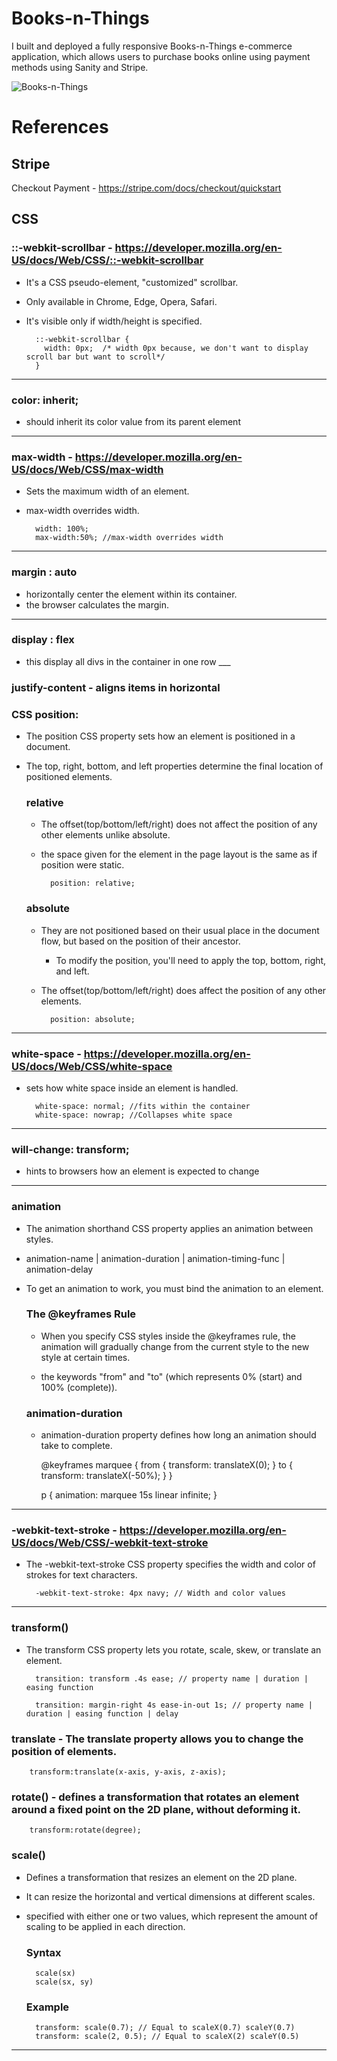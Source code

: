 # Books-n-Things

I built and deployed a fully responsive Books-n-Things e-commerce application, which allows users to purchase books online using payment methods using Sanity and Stripe.

![Books-n-Things](https://user-images.githubusercontent.com/34181144/235346423-f63bd2ae-622d-4194-9e87-4247bf695674.gif)

# References

## Stripe

Checkout Payment - https://stripe.com/docs/checkout/quickstart

## CSS

### ::-webkit-scrollbar - https://developer.mozilla.org/en-US/docs/Web/CSS/::-webkit-scrollbar

- It's a CSS pseudo-element, "customized" scrollbar.
- Only available in Chrome, Edge, Opera, Safari.
- It's visible only if width/height is specified.


		::-webkit-scrollbar {
		  width: 0px;  /* width 0px because, we don't want to display scroll bar but want to scroll*/
		}

---

### color: inherit; 

- should inherit its color value from its parent element

---

### max-width - https://developer.mozilla.org/en-US/docs/Web/CSS/max-width

- Sets the maximum width of an element.
- max-width overrides width.


		width: 100%; 
		max-width:50%; //max-width overrides width
	
---

### margin : auto

- horizontally center the element within its container.
- the browser calculates the margin.

---

### display : flex

- this display all divs in the container in one row ___

### justify-content - aligns items in horizontal

### CSS position:

- The position CSS property sets how an element is positioned in a document. 
- The top, right, bottom, and left properties determine the final location of positioned elements.

	### relative
	- The offset(top/bottom/left/right) does not affect the position of any other elements unlike absolute.
	- the space given for the element in the page layout is the same as if position were static.
	
	
			position: relative;
	
	
	### absolute
	- They are not positioned based on their usual place in the document flow, but based on the position of their ancestor.
    	- To modify the position, you'll need to apply the top, bottom, right, and left.
	- The offset(top/bottom/left/right) does affect the position of any other elements.
	
	
			position: absolute;
	
---
### white-space - https://developer.mozilla.org/en-US/docs/Web/CSS/white-space

- sets how white space inside an element is handled.
	
		white-space: normal; //fits within the container
		white-space: nowrap; //Collapses white space 

---	
### will-change: transform;

- hints to browsers how an element is expected to change

---
### animation

- The animation shorthand CSS property applies an animation between styles.
- animation-name | animation-duration | animation-timing-func | animation-delay
- To get an animation to work, you must bind the animation to an element.

	### The @keyframes Rule
	
	- When you specify CSS styles inside the @keyframes rule, the animation will gradually change from the current style to    the new style at certain times.
	
	- the keywords "from" and "to" (which represents 0% (start) and 100% (complete)).

	
	### animation-duration
	
	- animation-duration property defines how long an animation should take to complete.
	
		@keyframes marquee {
		  from { transform: translateX(0); }
		  to { transform: translateX(-50%); }
		}

		p
		{
			animation: marquee 15s linear infinite;
		}
---

### -webkit-text-stroke - https://developer.mozilla.org/en-US/docs/Web/CSS/-webkit-text-stroke

- The -webkit-text-stroke CSS property specifies the width and color of strokes for text characters.

		
		-webkit-text-stroke: 4px navy; // Width and color values
		
---

### transform()


- The transform CSS property lets you rotate, scale, skew, or translate an element.

		transition: transform .4s ease; // property name | duration | easing function

		transition: margin-right 4s ease-in-out 1s; // property name | duration | easing function | delay


### translate - The translate property allows you to change the position of elements.

        transform:translate(x-axis, y-axis, z-axis);


### rotate() - defines a transformation that rotates an element around a fixed point on the 2D plane, without deforming it.

        transform:rotate(degree);
			 
### scale() 
	
- Defines a transformation that resizes an element on the 2D plane.
- It can resize the horizontal and vertical dimensions at different scales.
- specified with either one or two values, which represent the amount of scaling to be applied in each direction.

	### Syntax
		scale(sx)
		scale(sx, sy)
		
	### Example
		
		transform: scale(0.7); // Equal to scaleX(0.7) scaleY(0.7)
		transform: scale(2, 0.5); // Equal to scaleX(2) scaleY(0.5)
---		
		



